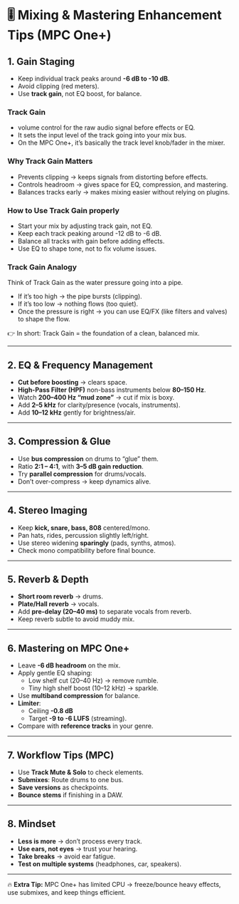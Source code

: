 # 🎚️ Mixing & Mastering Enhancement Tips (MPC One+)

## 1. Gain Staging
- Keep individual track peaks around **-6 dB to -10 dB**.  
- Avoid clipping (red meters).  
- Use **track gain**, not EQ boost, for balance.

### Track Gain 
- volume control for the raw audio signal before effects or EQ.
- It sets the input level of the track going into your mix bus.
- On the MPC One+, it’s basically the track level knob/fader in the mixer.

### Why Track Gain Matters
- Prevents clipping → keeps signals from distorting before effects.
- Controls headroom → gives space for EQ, compression, and mastering.
- Balances tracks early → makes mixing easier without relying on plugins.

### How to Use Track Gain properly
- Start your mix by adjusting track gain, not EQ.
- Keep each track peaking around -12 dB to -6 dB.
- Balance all tracks with gain before adding effects.
- Use EQ to shape tone, not to fix volume issues.

### Track Gain Analogy
Think of Track Gain as the water pressure going into a pipe.
- If it’s too high → the pipe bursts (clipping).
- If it’s too low → nothing flows (too quiet).
- Once the pressure is right → you can use EQ/FX (like filters and valves) to shape the flow.

👉 In short: Track Gain = the foundation of a clean, balanced mix.



---

## 2. EQ & Frequency Management
- **Cut before boosting** → clears space.  
- **High-Pass Filter (HPF)** non-bass instruments below **80–150 Hz**.  
- Watch **200–400 Hz “mud zone”** → cut if mix is boxy.  
- Add **2–5 kHz** for clarity/presence (vocals, instruments).  
- Add **10–12 kHz** gently for brightness/air.

---

## 3. Compression & Glue
- Use **bus compression** on drums to “glue” them.  
- Ratio **2:1 – 4:1**, with **3–5 dB gain reduction**.  
- Try **parallel compression** for drums/vocals.  
- Don’t over-compress → keep dynamics alive.

---

## 4. Stereo Imaging
- Keep **kick, snare, bass, 808** centered/mono.  
- Pan hats, rides, percussion slightly left/right.  
- Use stereo widening **sparingly** (pads, synths, atmos).  
- Check mono compatibility before final bounce.

---

## 5. Reverb & Depth
- **Short room reverb** → drums.  
- **Plate/Hall reverb** → vocals.  
- Add **pre-delay (20–40 ms)** to separate vocals from reverb.  
- Keep reverb subtle to avoid muddy mix.

---

## 6. Mastering on MPC One+
- Leave **-6 dB headroom** on the mix.  
- Apply gentle EQ shaping:  
  - Low shelf cut (20–40 Hz) → remove rumble.  
  - Tiny high shelf boost (10–12 kHz) → sparkle.  
- Use **multiband compression** for balance.  
- **Limiter**:  
  - Ceiling **-0.8 dB**  
  - Target **-9 to -6 LUFS** (streaming).  
- Compare with **reference tracks** in your genre.

---

## 7. Workflow Tips (MPC)
- Use **Track Mute & Solo** to check elements.  
- **Submixes**: Route drums to one bus.  
- **Save versions** as checkpoints.  
- **Bounce stems** if finishing in a DAW.

---

## 8. Mindset
- **Less is more** → don’t process every track.  
- **Use ears, not eyes** → trust your hearing.  
- **Take breaks** → avoid ear fatigue.  
- **Test on multiple systems** (headphones, car, speakers).  

---

🔥 **Extra Tip:** MPC One+ has limited CPU → freeze/bounce heavy effects, use submixes, and keep things efficient.
